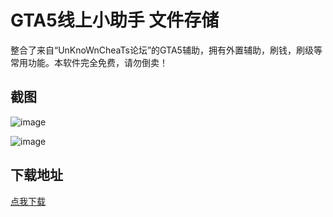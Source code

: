 # GTA5线上小助手 文件存储

整合了来自“UnKnoWnCheaTs论坛”的GTA5辅助，拥有外置辅助，刷钱，刷级等常用功能。本软件完全免费，请勿倒卖！

## 截图

![image](https://ae01.alicdn.com/kf/H006b47ad3587444fbf20fd0febd77f65U.png)

![image](https://ae01.alicdn.com/kf/Hd38a91f3b0424ce8b11493c7126c26586.png)

## 下载地址

[点我下载](http://disk.crazyzhang.cn/dir/16907746-34952623-757b8b)  
